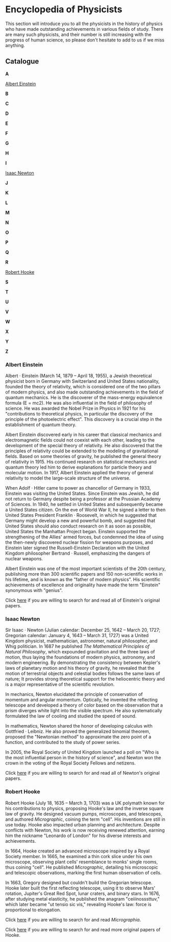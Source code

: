 # Encyclopedia of Physicists

This section will introduce you to all the physicists in the history of physics who have made outstanding achievements in various fields of study. There are many such physicists, and their number is still increasing with the progress of human science, so please don't hesitate to add to us if we miss anything.

## Catalogue

**A**

[Albert Einstein](#albert-einstein)

**B**

**C**

**D**

**E**

**F**

**G**

**H**

**I**

[Isaac Newton](#isaac-newton)

**J**

**K**

**L**

**M**

**N**

**O**

**P**

**Q**

**R**

[Robert Hooke](#robert-hooke)

**S**

**T**

**U**

**V**

**W**

**X**

**Y**

**Z**


### **Albert Einstein**

Albert · Einstein (March 14, 1879 – April 18, 1955), a Jewish theoretical physicist born in Germany with Switzerland and United States nationality, founded the theory of relativity, which is considered one of the two pillars of modern physics, and also made outstanding achievements in the field of quantum mechanics. He is the discoverer of the mass-energy equivalence formula (E = mc2). He was also influential in the field of philosophy of science. He was awarded the Nobel Prize in Physics in 1921 for his "contributions to theoretical physics, in particular the discovery of the principle of the photoelectric effect". This discovery is a crucial step in the establishment of quantum theory.

Albert Einstein discovered early in his career that classical mechanics and electromagnetic fields could not coexist with each other, leading to the development of the special theory of relativity. He also discovered that the principles of relativity could be extended to the modeling of gravitational fields. Based on some theories of gravity, he published the general theory of relativity in 1915. His continued research on statistical mechanics and quantum theory led him to derive explanations for particle theory and molecular motion. In 1917, Albert Einstein applied the theory of general relativity to model the large-scale structure of the universe.

When Adolf · Hitler came to power as chancellor of Germany in 1933, Einstein was visiting the United States. Since Einstein was Jewish, he did not return to Germany despite being a professor at the Prussian Academy of Sciences. In 1940, he settled in United States and subsequently became a United States citizen. On the eve of World War II, he signed a letter to then United States President Franklin · Roosevelt, in which he suggested that Germany might develop a new and powerful bomb, and suggested that United States should also conduct research on it as soon as possible, United States the Manhattan Project began. Einstein supported the strengthening of the Allies' armed forces, but condemned the idea of using the then-newly discovered nuclear fission for weapons purposes, and Einstein later signed the Russell-Einstein Declaration with the United Kingdom philosopher Bertrand · Russell, emphasizing the dangers of nuclear weapons.

Albert Einstein was one of the most important scientists of the 20th century, publishing more than 300 scientific papers and 150 non-scientific works in his lifetime, and is known as the "father of modern physics". His scientific achievements of excellence and originality have made the term "Einstein" synonymous with "genius".

Click [here](https://einsteinpapers.press.princeton.edu/) if you are willing to search for and read all of Einstein's original papers.

### **Isaac Newton**

Sir Isaac · Newton (Julian calendar: December 25, 1642 – March 20, 1727; Gregorian calendar: January 4, 1643 – March 31, 1727) was a United Kingdom physicist, mathematician, astronomer, natural philosopher, and Whig politician. In 1687 he published *The Mathematical Principles of Natural Philosophy*, which expounded gravitation and the three laws of motion, thus laying the foundations of modern physics, astronomy, and modern engineering. By demonstrating the consistency between Kepler's laws of planetary motion and his theory of gravity, he revealed that the motion of terrestrial objects and celestial bodies follows the same laws of nature; It provides strong theoretical support for the heliocentric theory and is a major representative of the scientific revolution.

In mechanics, Newton elucidated the principle of conservation of momentum and angular momentum. Optically, he invented the reflecting telescope and developed a theory of color based on the observation that a prism diverges white light into the visible spectrum. He also systematically formulated the law of cooling and studied the speed of sound.

In mathematics, Newton shared the honor of developing calculus with Gottfried · Leibniz. He also proved the generalized binomial theorem, proposed the "Newtonian method" to approximate the zero point of a function, and contributed to the study of power series.

In 2005, the Royal Society of United Kingdom launched a poll on "Who is the most influential person in the history of science", and Newton won the crown in the voting of the Royal Society Fellows and netizens.

Click [here](https://sirisaacnewton.info/writings/) if you are willing to search for and read all of Newton's original papers.

### **Robert Hooke**

Robert Hooke (July 18, 1635 – March 3, 1703) was a UK polymath known for his contributions to physics, proposing Hooke's law and the inverse square law of gravity. He designed vacuum pumps, microscopes, and telescopes, and authored *Micrographic*, coining the term "cell". His inventions are still in use today. Hooke also impacted urban planning and architecture. Despite conflicts with Newton, his work is now receiving renewed attention, earning him the nickname "Leonardo of London" for his diverse interests and achievements.

In 1664, Hooke created an advanced microscope inspired by a Royal Society member. In 1665, he examined a thin cork slice under his own microscope, observing plant cells' resemblance to monks' single rooms, thus coining "cell". He published *Micrographic*, detailing his microscopic and telescopic observations, marking the first human observation of cells.

In 1663, Gregory designed but couldn't build the Gregorian telescope. Hooke later built the first reflecting telescope, using it to observe Mars' rotation, Jupiter's Great Red Spot, lunar craters, and binary stars. In 1676, after studying metal elasticity, he published the anagram "ceiiinosssttuv," which later became "ut tensio sic vis," revealing Hooke's law: force is proportional to elongation.

Click [here](https://www.gutenberg.org/cache/epub/15491/pg15491-images.html) if you are willing to search for and read *Micrographia*.

Click [here](https://royalsocietypublishing.org/action/doSearch?ContribAuthorRaw=Hooke%2C+Robert) if you are willing to search for and read more original papers of Hooke.
